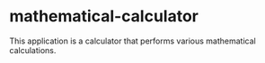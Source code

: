 # mathematical-calculator
This application is a calculator that performs various mathematical calculations.
